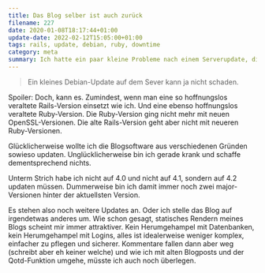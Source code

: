 ```yaml
---
title: Das Blog selber ist auch zurück
filename: 227
date: 2020-01-08T18:17:44+01:00
update-date: 2022-02-12T15:05:00+01:00
tags: rails, update, debian, ruby, downtime
category: meta
summary: Ich hatte ein paar kleine Probleme nach einem Serverupdate, die ein Blogupdate nachgezogen haben, deswegen war das Blog eine Weile offline
---
```


> Ein kleines Debian-Update auf dem Sever kann ja nicht schaden.

Spoiler: Doch, kann es. Zumindest, wenn man eine so hoffnungslos veraltete Rails-Version einsetzt wie ich. Und eine ebenso hoffnungslos veraltete Ruby-Version. Die Ruby-Version ging nicht mehr mit neuen OpenSSL-Versionen. Die alte Rails-Version geht aber nicht mit neueren Ruby-Versionen.

Glücklicherweise wollte ich die Blogsoftware aus verschiedenen Gründen sowieso updaten. Unglücklicherweise bin ich gerade krank und schaffe dementsprechend nichts.

Unterm Strich habe ich nicht auf 4.0 und nicht auf 4.1, sondern auf 4.2 updaten müssen. Dummerweise bin ich damit immer noch zwei major-Versionen hinter der aktuellsten Version.

Es stehen also noch weitere Updates an. Oder ich stelle das Blog auf irgendetwas anderes um. Wie schon gesagt, statisches Rendern meines Blogs scheint mir immer attraktiver. Kein Herumgehampel mit Datenbanken, kein Herumgehampel mit Logins, alles ist idealerweise weniger komplex, einfacher zu pflegen und sicherer. Kommentare fallen dann aber weg (schreibt aber eh keiner welche) und wie ich mit alten Blogposts und der Qotd-Funktion umgehe, müsste ich auch noch überlegen.
